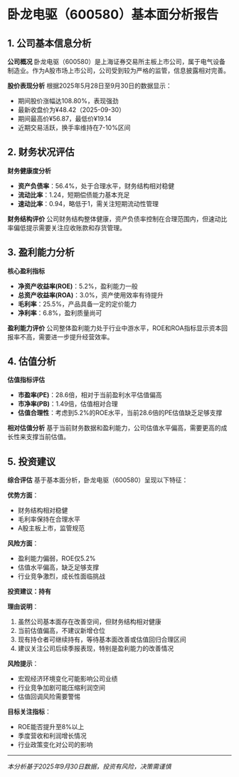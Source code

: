 # 卧龙电驱（600580）基本面分析报告

## 1. 公司基本信息分析

**公司概况**
卧龙电驱（600580）是上海证券交易所主板上市公司，属于电气设备制造业。作为A股市场上市公司，公司受到较为严格的监管，信息披露相对完善。

**股价表现分析**
根据2025年5月28日至9月30日的数据显示：
- 期间股价涨幅达108.80%，表现强劲
- 最新收盘价为¥48.42（2025-09-30）
- 期间最高价¥56.87，最低价¥19.14
- 近期交易活跃，换手率维持在7-10%区间

## 2. 财务状况评估

**财务健康度分析**
- **资产负债率**：56.4%，处于合理水平，财务结构相对稳健
- **流动比率**：1.24，短期偿债能力基本充足
- **速动比率**：0.94，略低于1，需关注短期流动性管理

**财务结构评价**
公司财务结构整体健康，资产负债率控制在合理范围内，但速动比率偏低提示需要关注应收账款和存货管理。

## 3. 盈利能力分析

**核心盈利指标**
- **净资产收益率(ROE)**：5.2%，盈利能力一般
- **总资产收益率(ROA)**：3.0%，资产使用效率有待提升
- **毛利率**：25.5%，产品具备一定的定价能力
- **净利率**：6.8%，盈利质量尚可

**盈利能力评价**
公司整体盈利能力处于行业中游水平，ROE和ROA指标显示资本回报率不高，需要进一步提升经营效率。

## 4. 估值分析

**估值指标评估**
- **市盈率(PE)**：28.6倍，相对于当前盈利水平估值偏高
- **市净率(PB)**：1.49倍，估值相对合理
- **估值合理性**：考虑到5.2%的ROE水平，当前28.6倍的PE估值缺乏足够支撑

**相对估值分析**
基于当前财务数据和盈利能力，公司估值水平偏高，需要更高的成长性来支撑当前估值。

## 5. 投资建议

**综合评估**
基于基本面分析，卧龙电驱（600580）呈现以下特征：

**优势方面**：
- 财务结构相对稳健
- 毛利率保持在合理水平
- A股主板上市，监管规范

**风险方面**：
- 盈利能力偏弱，ROE仅5.2%
- 估值水平偏高，缺乏足够支撑
- 行业竞争激烈，成长性面临挑战

**投资建议：持有**

**理由说明**：
1. 虽然公司基本面存在改善空间，但财务结构相对健康
2. 当前估值偏高，不建议新增仓位
3. 现有持仓者可继续持有，等待基本面改善或估值回归合理区间
4. 建议关注公司后续季报表现，特别是盈利能力的改善情况

**风险提示**：
- 宏观经济环境变化可能影响公司业绩
- 行业竞争加剧可能压缩利润空间
- 估值回调风险需要警惕

**目标关注指标**：
- ROE能否提升至8%以上
- 季度营收和利润增长情况
- 行业政策变化对公司的影响

---
*本分析基于2025年9月30日数据，投资有风险，决策需谨慎*